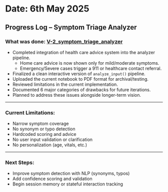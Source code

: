# Date: 6th May 2025  
## Progress Log – Symptom Triage Analyzer

### What was done:  [V-2_symptom_triage_analyzer](../../code/blacknet/V-2_symptom_triage_analyzer.ipynb)
- Completed integration of health care advice system into the analyzer pipeline.
  - Home care advice is now shown only for mild/moderate symptoms.
  - Emergency/Severe cases trigger a 911 or healthcare contact referral.
- Finalized a clean interactive version of `analyze_input()` pipeline.
- Uploaded the current notebook to PDF format for archival/testing.
- Reviewed limitations in the current implementation.
- Documented 6 major categories of drawbacks for future iterations.
- Planned to address these issues alongside longer-term vision.

---

### Current Limitations:
- Narrow symptom coverage  
- No synonym or typo detection  
- Hardcoded scoring and advice  
- No user input validation or clarification  
- No personalization (age, vitals, etc.)

---

### Next Steps:
- Improve symptom detection with NLP (synonyms, typos)  
- Add confidence scoring and validation  
- Begin session memory or stateful interaction tracking
